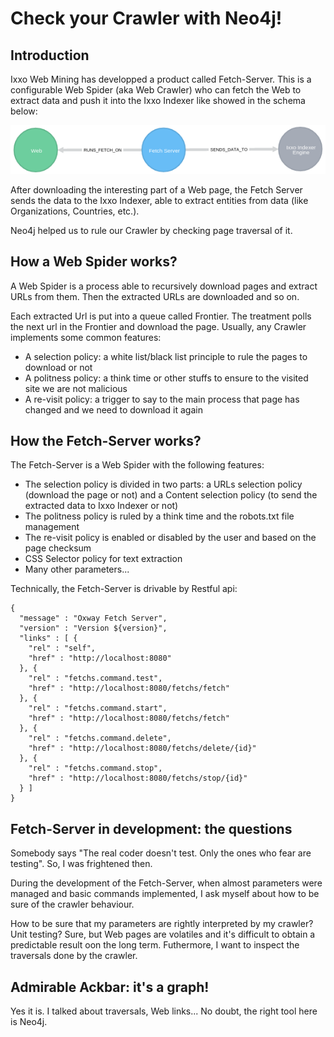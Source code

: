 # Check your Crawler with Neo4j!

## Introduction

Ixxo Web Mining has developped a product called Fetch-Server. This is a configurable Web Spider (aka Web Crawler) who can fetch the Web 
to extract data and push it into the Ixxo Indexer like showed in the schema below:

![Fig1. General process](./general_process.png "Fig1. General process")

After downloading the interesting part of a Web page, the Fetch Server sends the data to the Ixxo Indexer, able to extract entities from data (like Organizations, Countries, etc.).

Neo4j helped us to rule our Crawler by checking page traversal of it. 
 

## How a Web Spider works?

A Web Spider is a process able to recursively download pages and extract URLs from them. Then the extracted URLs are downloaded and so on.


Each extracted Url is put into a queue called Frontier. The treatment polls the next url in the Frontier and download the page. 
Usually, any Crawler implements some common features: 

* A selection policy: a white list/black list principle to rule the pages to download or not
* A politness policy: a think time or other stuffs to ensure to the visited site we are not malicious
* A re-visit policy: a trigger to say to the main process that page has changed and we need to download it again

## How the Fetch-Server works?

The Fetch-Server is a Web Spider with the following features:
* The selection policy is divided in two parts: a URLs selection policy (download the page or not) and a Content selection policy (to send the extracted data to Ixxo Indexer or not)
* The politness policy is ruled by a think time and the robots.txt file management
* The re-visit policy is enabled or disabled by the user and based on the page checksum 
* CSS Selector policy for text extraction
* Many other parameters...

Technically, the Fetch-Server is drivable by Restful api:
```
{
  "message" : "Oxway Fetch Server",
  "version" : "Version ${version}",
  "links" : [ {
    "rel" : "self",
    "href" : "http://localhost:8080"
  }, {
    "rel" : "fetchs.command.test",
    "href" : "http://localhost:8080/fetchs/fetch"
  }, {
    "rel" : "fetchs.command.start",
    "href" : "http://localhost:8080/fetchs/fetch"
  }, {
    "rel" : "fetchs.command.delete",
    "href" : "http://localhost:8080/fetchs/delete/{id}"
  }, {
    "rel" : "fetchs.command.stop",
    "href" : "http://localhost:8080/fetchs/stop/{id}"
  } ]
}
```
## Fetch-Server in development: the questions

Somebody says "The real coder doesn't test. Only the ones who fear are testing". So, I was frightened then. 

During the development of the Fetch-Server, when almost parameters were managed and basic commands implemented, I ask myself about how to be sure of the crawler behaviour.

How to be sure that my parameters are rightly interpreted by my crawler? Unit testing? Sure, but Web pages are volatiles and it's difficult to obtain a predictable result oon the long term. Futhermore, I want to inspect the traversals done by the crawler.


## Admirable Ackbar: it's a graph!

Yes it is. I talked about traversals, Web links... No doubt, the right tool here is Neo4j. 






